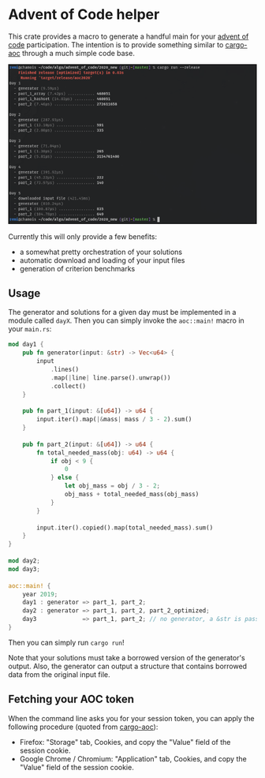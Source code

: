 Advent of Code helper
=====================

This crate provides a macro to generate a handful main for your [advent of
code][1] participation. The intention is to provide something similar to
[cargo-aoc][2] through a much simple code base.

![screenshoot](.screenshoot.png)

Currently this will only provide a few benefits:

  - a somewhat pretty orchestration of your solutions
  - automatic download and loading of your input files
  - generation of criterion benchmarks


Usage
-----

The generator and solutions for a given day must be implemented in a module
called `dayX`. Then you can simply invoke the `aoc::main!` macro in your
`main.rs`:

```rust
mod day1 {
    pub fn generator(input: &str) -> Vec<u64> {
        input
            .lines()
            .map(|line| line.parse().unwrap())
            .collect()
    }

    pub fn part_1(input: &[u64]) -> u64 {
        input.iter().map(|&mass| mass / 3 - 2).sum()
    }

    pub fn part_2(input: &[u64]) -> u64 {
        fn total_needed_mass(obj: u64) -> u64 {
            if obj < 9 {
                0
            } else {
                let obj_mass = obj / 3 - 2;
                obj_mass + total_needed_mass(obj_mass)
            }
        }

        input.iter().copied().map(total_needed_mass).sum()
    }
}

mod day2;
mod day3;

aoc::main! {
    year 2019;
    day1 : generator => part_1, part_2;
    day2 : generator => part_1, part_2, part_2_optimized;
    day3             => part_1, part_2; // no generator, a &str is passed
}
```

Then you can simply run `cargo run`!

Note that your solutions must take a borrowed version of the generator's
output. Also, the generator can output a structure that contains borrowed data
from the original input file.


Fetching your AOC token
-----------------------

When the command line asks you for your session token, you can apply the
following procedure (quoted from [cargo-aoc][2]):

  - Firefox: "Storage" tab, Cookies, and copy the "Value" field of the session
    cookie.
  - Google Chrome / Chromium: "Application" tab, Cookies, and copy the "Value"
    field of the session cookie.


[1]: https://adventofcode.com
[2]: https://github.com/gobanos/cargo-aoc
